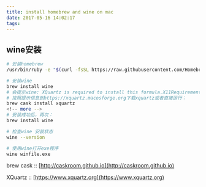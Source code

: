 ```yaml
---
title: install homebrew and wine on mac
date: 2017-05-16 14:02:17
tags:
---
```


## wine安装
```bash
# 安装homebrew
/usr/bin/ruby -e "$(curl -fsSL https://raw.githubusercontent.com/Homebrew/install/master/install)"

# 安装wine
brew install wine
# 会提示wine: XQuartz is required to install this formula.X11Requirement unsatisfied!
# 按照提示信息到https://xquartz.macosforge.org下载xquartz或者直接运行：
brew cask install xquartz
<!-- more -->
# 安装成功后，再次：
brew install wine

# 检查wine 安装状态
wine --version

# 使用wine打开exe程序
wine winfile.exe
```
brew cask :: [http://caskroom.github.io](http://caskroom.github.io)

XQuartz :: [https://www.xquartz.org](https://www.xquartz.org)